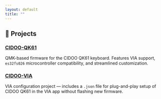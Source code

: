 ```yaml
---
layout: default
title: ""
---
```


## 🔧 Projects

### [CIDOO-QK61](https://github.com/Enilenis/CIDOO-QK61)  
QMK-based firmware for the CIDOO QK61 keyboard. Features VIA support, `es32fs026` microcontroller compatibility, and streamlined customization.

### [CIDOO-VIA](https://github.com/Enilenis/CIDOO-VIA)  
VIA configuration project — includes a `.json` file for plug-and-play setup of CIDOO QK61 in the VIA app without flashing new firmware.
